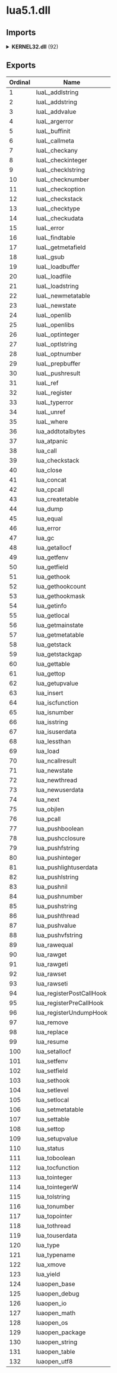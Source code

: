 # lua5.1.dll

## Imports

<details><summary><b>KERNEL32.dll</b> (92)</summary><p>

| Ordinal | Name |
| ------- | ---- |
| 609 | GetLastError |
| 427 | FreeLibrary |
| 627 | GetModuleFileNameA |
| 686 | GetProcAddress |
| 961 | LoadLibraryA |
| 422 | FormatMessageA |
| 846 | HeapSize |
| 1453 | UnhandledExceptionFilter |
| 1389 | SetUnhandledExceptionFilter |
| 535 | GetCurrentProcess |
| 1420 | TerminateProcess |
| 902 | IsProcessorFeaturePresent |
| 1101 | QueryPerformanceCounter |
| 536 | GetCurrentProcessId |
| 540 | GetCurrentThreadId |
| 745 | GetSystemTimeAsFileTime |
| 867 | InitializeSListHead |
| 895 | IsDebuggerPresent |
| 720 | GetStartupInfoW |
| 632 | GetModuleHandleW |
| 876 | InterlockedFlushSList |
| 1235 | RtlUnwind |
| 1330 | SetLastError |
| 305 | EnterCriticalSection |
| 957 | LeaveCriticalSection |
| 272 | DeleteCriticalSection |
| 863 | InitializeCriticalSectionAndSpinCount |
| 1438 | TlsAlloc |
| 1440 | TlsGetValue |
| 1441 | TlsSetValue |
| 1439 | TlsFree |
| 963 | LoadLibraryExW |
| 301 | EncodePointer |
| 1122 | RaiseException |
| 350 | ExitProcess |
| 631 | GetModuleHandleExW |
| 1139 | ReadFile |
| 134 | CloseHandle |
| 299 | DuplicateHandle |
| 229 | CreateProcessW |
| 758 | GetTempPathW |
| 1102 | QueryPerformanceFrequency |
| 722 | GetStdHandle |
| 590 | GetFileType |
| 628 | GetModuleFileNameW |
| 1553 | WriteConsoleW |
| 837 | HeapAlloc |
| 841 | HeapFree |
| 545 | GetDateFormatW |
| 780 | GetTimeFormatW |
| 155 | CompareStringW |
| 945 | LCMapStringW |
| 613 | GetLocaleInfoW |
| 909 | IsValidLocale |
| 786 | GetUserDefaultLCID |
| 340 | EnumSystemLocalesW |
| 508 | GetConsoleMode |
| 1136 | ReadConsoleW |
| 844 | HeapReAlloc |
| 265 | DecodePointer |
| 415 | FlushFileBuffers |
| 1554 | WriteFile |
| 490 | GetConsoleCP |
| 1315 | SetFilePointerEx |
| 588 | GetFileSizeEx |
| 1495 | WaitForSingleObject |
| 572 | GetExitCodeProcess |
| 578 | GetFileAttributesExW |
| 221 | CreatePipe |
| 203 | CreateFileW |
| 782 | GetTimeZoneInformation |
| 1007 | MultiByteToWideChar |
| 1534 | WideCharToMultiByte |
| 277 | DeleteFileW |
| 1000 | MoveFileExW |
| 1049 | OutputDebugStringW |
| 449 | GetCPInfo |
| 373 | FindClose |
| 379 | FindFirstFileExW |
| 396 | FindNextFileW |
| 907 | IsValidCodePage |
| 434 | GetACP |
| 663 | GetOEMCP |
| 470 | GetCommandLineA |
| 471 | GetCommandLineW |
| 567 | GetEnvironmentStringsW |
| 426 | FreeEnvironmentStringsW |
| 1300 | SetEnvironmentVariableW |
| 692 | GetProcessHeap |
| 1354 | SetStdHandle |
| 727 | GetStringTypeW |
| 1296 | SetEndOfFile |

</p></details>

## Exports


| Ordinal | Name |
| ------- | ---- |
| 1 | luaL_addlstring |
| 2 | luaL_addstring |
| 3 | luaL_addvalue |
| 4 | luaL_argerror |
| 5 | luaL_buffinit |
| 6 | luaL_callmeta |
| 7 | luaL_checkany |
| 8 | luaL_checkinteger |
| 9 | luaL_checklstring |
| 10 | luaL_checknumber |
| 11 | luaL_checkoption |
| 12 | luaL_checkstack |
| 13 | luaL_checktype |
| 14 | luaL_checkudata |
| 15 | luaL_error |
| 16 | luaL_findtable |
| 17 | luaL_getmetafield |
| 18 | luaL_gsub |
| 19 | luaL_loadbuffer |
| 20 | luaL_loadfile |
| 21 | luaL_loadstring |
| 22 | luaL_newmetatable |
| 23 | luaL_newstate |
| 24 | luaL_openlib |
| 25 | luaL_openlibs |
| 26 | luaL_optinteger |
| 27 | luaL_optlstring |
| 28 | luaL_optnumber |
| 29 | luaL_prepbuffer |
| 30 | luaL_pushresult |
| 31 | luaL_ref |
| 32 | luaL_register |
| 33 | luaL_typerror |
| 34 | luaL_unref |
| 35 | luaL_where |
| 36 | lua_addtotalbytes |
| 37 | lua_atpanic |
| 38 | lua_call |
| 39 | lua_checkstack |
| 40 | lua_close |
| 41 | lua_concat |
| 42 | lua_cpcall |
| 43 | lua_createtable |
| 44 | lua_dump |
| 45 | lua_equal |
| 46 | lua_error |
| 47 | lua_gc |
| 48 | lua_getallocf |
| 49 | lua_getfenv |
| 50 | lua_getfield |
| 51 | lua_gethook |
| 52 | lua_gethookcount |
| 53 | lua_gethookmask |
| 54 | lua_getinfo |
| 55 | lua_getlocal |
| 56 | lua_getmainstate |
| 57 | lua_getmetatable |
| 58 | lua_getstack |
| 59 | lua_getstackgap |
| 60 | lua_gettable |
| 61 | lua_gettop |
| 62 | lua_getupvalue |
| 63 | lua_insert |
| 64 | lua_iscfunction |
| 65 | lua_isnumber |
| 66 | lua_isstring |
| 67 | lua_isuserdata |
| 68 | lua_lessthan |
| 69 | lua_load |
| 70 | lua_ncallresult |
| 71 | lua_newstate |
| 72 | lua_newthread |
| 73 | lua_newuserdata |
| 74 | lua_next |
| 75 | lua_objlen |
| 76 | lua_pcall |
| 77 | lua_pushboolean |
| 78 | lua_pushcclosure |
| 79 | lua_pushfstring |
| 80 | lua_pushinteger |
| 81 | lua_pushlightuserdata |
| 82 | lua_pushlstring |
| 83 | lua_pushnil |
| 84 | lua_pushnumber |
| 85 | lua_pushstring |
| 86 | lua_pushthread |
| 87 | lua_pushvalue |
| 88 | lua_pushvfstring |
| 89 | lua_rawequal |
| 90 | lua_rawget |
| 91 | lua_rawgeti |
| 92 | lua_rawset |
| 93 | lua_rawseti |
| 94 | lua_registerPostCallHook |
| 95 | lua_registerPreCallHook |
| 96 | lua_registerUndumpHook |
| 97 | lua_remove |
| 98 | lua_replace |
| 99 | lua_resume |
| 100 | lua_setallocf |
| 101 | lua_setfenv |
| 102 | lua_setfield |
| 103 | lua_sethook |
| 104 | lua_setlevel |
| 105 | lua_setlocal |
| 106 | lua_setmetatable |
| 107 | lua_settable |
| 108 | lua_settop |
| 109 | lua_setupvalue |
| 110 | lua_status |
| 111 | lua_toboolean |
| 112 | lua_tocfunction |
| 113 | lua_tointeger |
| 114 | lua_tointegerW |
| 115 | lua_tolstring |
| 116 | lua_tonumber |
| 117 | lua_topointer |
| 118 | lua_tothread |
| 119 | lua_touserdata |
| 120 | lua_type |
| 121 | lua_typename |
| 122 | lua_xmove |
| 123 | lua_yield |
| 124 | luaopen_base |
| 125 | luaopen_debug |
| 126 | luaopen_io |
| 127 | luaopen_math |
| 128 | luaopen_os |
| 129 | luaopen_package |
| 130 | luaopen_string |
| 131 | luaopen_table |
| 132 | luaopen_utf8 |

</p></details>
